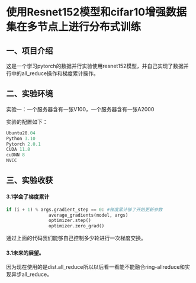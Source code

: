 # 使用Resnet152模型和cifar10增强数据集在多节点上进行分布式训练



## 一、项目介绍

这是一个学习pytorch的数据并行实验使用resnet152模型，并自己实现了数据并行中的all_reduce操作和梯度累计操作。

## 二、实验环境

实验一：一个服务器含有一张V100，一个服务器含有一张A2000

实验的配置如下：

```python
Ubuntu20.04
Python 3.10
Pytorch 2.0.1
CUDA 11.8
cuDNN 8
NVCC
```

## 三、实验收获

#### 3.1学会了梯度累计

```python
if (i + 1) % args.gradient_step == 0: #梯度累计够了开始更新参数
                average_gradients(model, args)
                optimizer.step()
                optimizer.zero_grad()
```

通过上面的代码我们能够自己控制多少轮进行一次梯度交换。

#### 3.1未来的展望。

因为现在使用的是dist.all_reduce所以以后看一看能不能融合ring-allreduce和实现异步all_reduce。